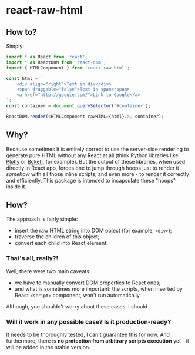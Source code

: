 # react-raw-html

## How to?

Simply:

```typescript jsx
import * as React from 'react';
import * as ReactDOM from 'react-dom';
import { HTMLComponent } from 'react-raw-html';

const html = `
    <div align="right">Text in div</div>
    <span draggable="false">Text in span</span>
    <a href="http://google.com/">Link to Google</a>
`;
const container = document.querySelector('#container');

ReactDOM.render(<HTMLComponent rawHTML={html}/>, container);
```

## Why?

Because sometimes it is entirely correct to use the server-side rendering to generate pure HTML without any React at all (think Python libraries like [Plotly] or [Bokeh], for example). But the output of these libraries, when used directly in React app, forces one to jump through hoops just to render it *somehow* with all those inline scripts, and even more - to render it correctly and efficiently. This package is intended to incapsulate these "hoops" inside it.

## How?

The approach is fairly simple:
- insert the raw HTML string into DOM object (for example, `<div>`);
- traverse the children of this object;
- convert each child into React element.

### That's all, really?!

Well, there were two main caveats:
- we have to manually convert DOM properties to React ones;
- and what is sometimes more important: the scripts, when inserted by React `<script>` component, won't run automatically.

Although, you shouldn't worry about these cases. I should.

### Will it work in any possible case? Is it production-ready?

It needs to be thoroughly tested, I can't guarantee this for now. And furthermore, there is **no protection from arbitrary scripts execution** yet - it will be added in the stable version. 

[Plotly]: [https://plot.ly/python/]
[Bokeh]: [https://bokeh.pydata.org/en/latest/]